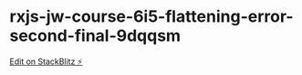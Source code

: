 # rxjs-jw-course-6i5-flattening-error-second-final-9dqqsm

[Edit on StackBlitz ⚡️](https://stackblitz.com/edit/rxjs-jw-course-6i5-flattening-error-second-final-9dqqsm)